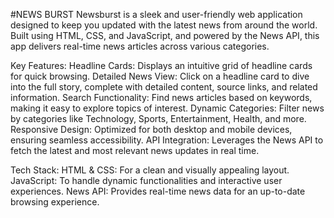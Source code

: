#NEWS BURST
Newsburst is a sleek and user-friendly web application designed to keep you updated with the latest news from around the world. Built using HTML, CSS, and JavaScript, and powered by the News API, this app delivers real-time news articles across various categories.

Key Features:
Headline Cards: Displays an intuitive grid of headline cards for quick browsing.
Detailed News View: Click on a headline card to dive into the full story, complete with detailed content, source links, and related information.
Search Functionality: Find news articles based on keywords, making it easy to explore topics of interest.
Dynamic Categories: Filter news by categories like Technology, Sports, Entertainment, Health, and more.
Responsive Design: Optimized for both desktop and mobile devices, ensuring seamless accessibility.
API Integration: Leverages the News API to fetch the latest and most relevant news updates in real time.

Tech Stack:
HTML & CSS: For a clean and visually appealing layout.
JavaScript: To handle dynamic functionalities and interactive user experiences.
News API: Provides real-time news data for an up-to-date browsing experience.
